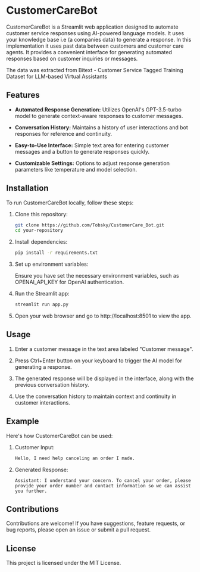 # CustomerCareBot

CustomerCareBot is a Streamlit web application designed to automate customer service responses using AI-powered language models. It uses your knowledge base i.e (a companies data) to generate a response. In this implementation it uses past data between customers and customer care agents. It provides a convenient interface for generating automated responses based on customer inquiries or messages.

The data was extracted from Bitext - Customer Service Tagged Training Dataset for LLM-based Virtual Assistants

## Features

- **Automated Response Generation:** Utilizes OpenAI's GPT-3.5-turbo model to generate context-aware responses to customer messages.
  
- **Conversation History:** Maintains a history of user interactions and bot responses for reference and continuity.
  
- **Easy-to-Use Interface:** Simple text area for entering customer messages and a button to generate responses quickly.
  
- **Customizable Settings:** Options to adjust response generation parameters like temperature and model selection.

## Installation

To run CustomerCareBot locally, follow these steps:

1. Clone this repository:

   ```bash
   git clone https://github.com/Tobsky/CustomerCare_Bot.git
   cd your-repository

2. Install dependencies:

    ```bash
    pip install -r requirements.txt

3. Set up environment variables:

    Ensure you have set the necessary environment variables, such as OPENAI_API_KEY for OpenAI authentication.

4. Run the Streamlit app:

    ```bash
    streamlit run app.py

5. Open your web browser and go to http://localhost:8501 to view the app.

## Usage

1. Enter a customer message in the text area labeled "Customer message".

2. Press Ctrl+Enter button on your keyboard to trigger the AI model for generating a response.

3. The generated response will be displayed in the interface, along with the previous conversation history.

4. Use the conversation history to maintain context and continuity in customer interactions.

## Example

Here's how CustomerCareBot can be used:

1.  Customer Input:

    ```css
    Hello, I need help canceling an order I made.

2.  Generated Response:

    ```vbnet
    Assistant: I understand your concern. To cancel your order, please provide your order number and contact information so we can assist you further.

## Contributions

Contributions are welcome! If you have suggestions, feature requests, or bug reports, please open an issue or submit a pull request.

## License
This project is licensed under the MIT License.